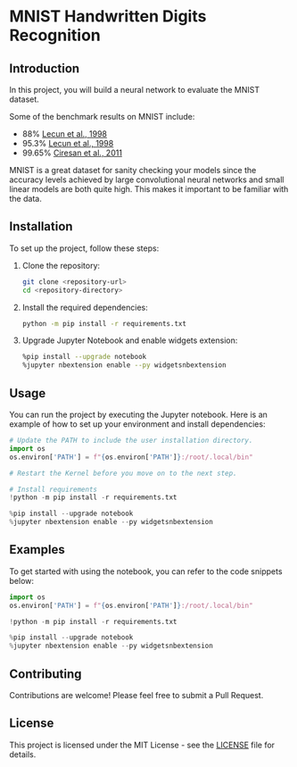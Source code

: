 # MNIST Handwritten Digits Recognition

## Introduction
In this project, you will build a neural network to evaluate the MNIST dataset.

Some of the benchmark results on MNIST include:
- 88% [Lecun et al., 1998](https://hal.science/hal-03926082/document)
- 95.3% [Lecun et al., 1998](https://hal.science/hal-03926082v1/document)
- 99.65% [Ciresan et al., 2011](http://people.idsia.ch/~juergen/ijcai2011.pdf)

MNIST is a great dataset for sanity checking your models since the accuracy levels achieved by large convolutional neural networks and small linear models are both quite high. This makes it important to be familiar with the data.

## Installation
To set up the project, follow these steps:

1. Clone the repository:
    ```bash
    git clone <repository-url>
    cd <repository-directory>
    ```

2. Install the required dependencies:
    ```bash
    python -m pip install -r requirements.txt
    ```

3. Upgrade Jupyter Notebook and enable widgets extension:
    ```bash
    %pip install --upgrade notebook
    %jupyter nbextension enable --py widgetsnbextension
    ```

## Usage
You can run the project by executing the Jupyter notebook. Here is an example of how to set up your environment and install dependencies:

```python
# Update the PATH to include the user installation directory. 
import os
os.environ['PATH'] = f"{os.environ['PATH']}:/root/.local/bin"

# Restart the Kernel before you move on to the next step.

# Install requirements
!python -m pip install -r requirements.txt

%pip install --upgrade notebook
%jupyter nbextension enable --py widgetsnbextension
```

## Examples
To get started with using the notebook, you can refer to the code snippets below:

```python
import os
os.environ['PATH'] = f"{os.environ['PATH']}:/root/.local/bin"

!python -m pip install -r requirements.txt

%pip install --upgrade notebook
%jupyter nbextension enable --py widgetsnbextension
```

## Contributing
Contributions are welcome! Please feel free to submit a Pull Request.

## License
This project is licensed under the MIT License - see the [LICENSE](LICENSE.txt) file for details.